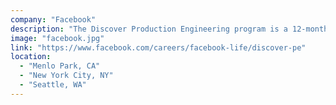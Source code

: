 ```yaml
---
company: "Facebook"
description: "The Discover Production Engineering program is a 12-month opportunity designed for people interested in both software and systems engineering at Facebook."
image: "facebook.jpg"
link: "https://www.facebook.com/careers/facebook-life/discover-pe"
location:
  - "Menlo Park, CA"
  - "New York City, NY"
  - "Seattle, WA"
---
```

